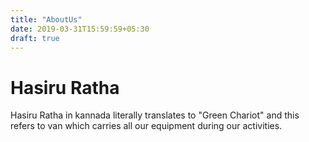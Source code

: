 ```yaml
---
title: "AboutUs"
date: 2019-03-31T15:59:59+05:30
draft: true
---
```


Hasiru Ratha
======

Hasiru Ratha in kannada literally translates to "Green Chariot" and this refers
to van which carries all our equipment during our activities.
